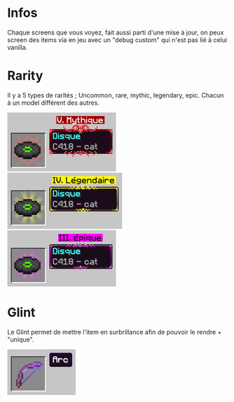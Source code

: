 # Infos
Chaque screens que vous voyez, fait aussi parti d'une mise à jour, on peux screen des items via en jeu avec un "debug custom" qui n'est pas lié à celui vanilla.

# Rarity

Il y a 5 types de rarités ; Uncommon, rare, mythic, legendary, epic.
Chacun à un model différent des autres.

<img src="/.img/model1.png"> <img src="/.img/model2.png"> <img src="/.img/model3.png">

# Glint

Le Glint permet de mettre l'item en surbrillance afin de pouvoir le rendre + "unique".

<img src="/.img/glint.png">
